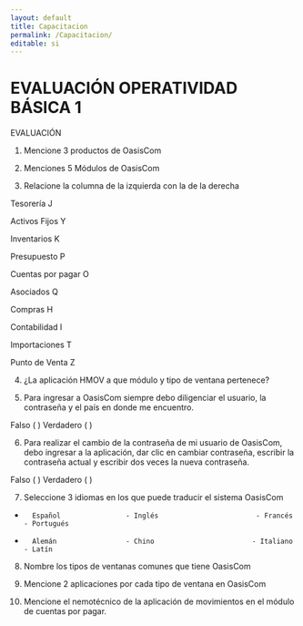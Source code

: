 ```yaml
---
layout: default
title: Capacitacion
permalink: /Capacitacion/
editable: si
---
```


# EVALUACIÓN OPERATIVIDAD BÁSICA 1


EVALUACIÓN  


1.   Mencione 3 productos de OasisCom  

2.   Menciones 5 Módulos de OasisCom  

3.   Relacione la columna de la izquierda con la de la derecha  

Tesorería                                            J  

Activos Fijos                                       Y  

Inventarios                                         K  

Presupuesto                                      P  

Cuentas por pagar                            O  

Asociados                                         Q  

Compras                                           H  

Contabilidad                                      I  

Importaciones                                   T  

Punto de Venta                                 Z  


4.   ¿La aplicación HMOV a que módulo y tipo de ventana pertenece?  

5.   Para ingresar a OasisCom siempre debo diligenciar el usuario, la contraseña y el país en donde me encuentro.  

Falso  (  )    Verdadero (  )  

6.   Para realizar el cambio de la contraseña de mi usuario de OasisCom, debo ingresar a la aplicación, dar clic en cambiar contraseña, escribir la contraseña actual y escribir dos veces la nueva contraseña.  

Falso  (  )    Verdadero (  )  

7.   Seleccione 3 idiomas en los que puede traducir el sistema OasisCom  

-       Español                - Inglés                        - Francés                     - Portugués  

-       Alemán                 - Chino                        - Italiano                       - Latín  

8.   Nombre los tipos de ventanas comunes que tiene OasisCom  

9.   Mencione 2 aplicaciones por cada tipo de ventana en OasisCom  

10. Mencione el nemotécnico de la aplicación de movimientos en el módulo de cuentas por pagar.  
